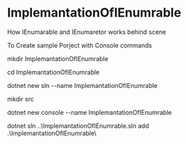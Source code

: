 # ImplemantationOfIEnumrable
How IEnumarable and IEnumaretor works behind scene


To Create sample Porject with Console commands

mkdir ImplemantationOfIEnumrable

cd ImplemantationOfIEnumrable

dotnet new sln --name ImplemantationOfIEnumrable

mkdir src

dotnet new console --name ImplemantationOfIEnumrable

dotnet sln ..\ImplemantationOfIEnumrable.sln add .\ImplemantationOfIEnumrable\